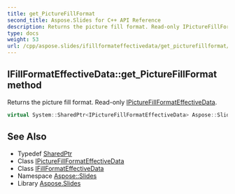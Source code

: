 ```yaml
---
title: get_PictureFillFormat
second_title: Aspose.Slides for C++ API Reference
description: Returns the picture fill format. Read-only IPictureFillFormatEffectiveData.
type: docs
weight: 53
url: /cpp/aspose.slides/ifillformateffectivedata/get_picturefillformat/
---
```

## IFillFormatEffectiveData::get_PictureFillFormat method


Returns the picture fill format. Read-only [IPictureFillFormatEffectiveData](../../ipicturefillformateffectivedata/).

```cpp
virtual System::SharedPtr<IPictureFillFormatEffectiveData> Aspose::Slides::IFillFormatEffectiveData::get_PictureFillFormat()=0
```

## See Also

* Typedef [SharedPtr](../../../system/sharedptr/)
* Class [IPictureFillFormatEffectiveData](../../ipicturefillformateffectivedata/)
* Class [IFillFormatEffectiveData](../)
* Namespace [Aspose::Slides](../../)
* Library [Aspose.Slides](../../../)
